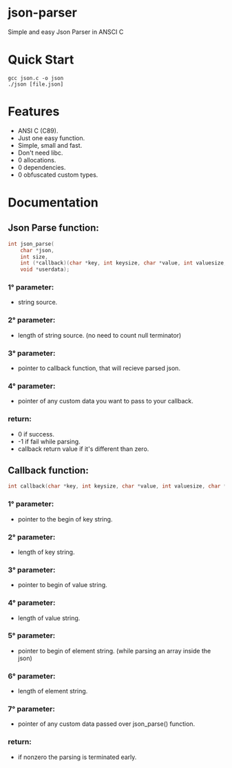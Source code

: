 # json-parser
Simple and easy Json Parser in ANSCI C

# Quick Start
```console
gcc json.c -o json
./json [file.json]
```

# Features
- ANSI C (C89).
- Just one easy function.
- Simple, small and fast.
- Don't need libc.
- 0 allocations.
- 0 dependencies.
- 0 obfuscated custom types.

# Documentation

## Json Parse function:
```c
int json_parse(
	char *json,
	int size,
	int (*callback)(char *key, int keysize, char *value, int valuesize, char *element, int elementsize, void *userdata),
	void *userdata);
```

### 1° parameter:
  - string source.
### 2° parameter:
  - length of string source. (no need to count null terminator)
### 3° parameter:
  - pointer to callback function, that will recieve parsed json.
### 4° parameter:
  - pointer of any custom data you want to pass to your callback.
### return:
  - 0 if success.
  - -1 if fail while parsing.
  - callback return value if it's different than zero.

## Callback function:
```c
int callback(char *key, int keysize, char *value, int valuesize, char *element, int elementsize, void *userdata);
```
### 1° parameter:
  - pointer to the begin of key string.
### 2° parameter:
  - length of key string.
### 3° parameter:
  - pointer to begin of value string.
### 4° parameter:
  - length of value string.
### 5° parameter:
  - pointer to begin of element string. (while parsing an array inside the json)
### 6° parameter:
  - length of element string.
### 7° parameter:
  - pointer of any custom data passed over json_parse() function.
### return:
  - if nonzero the parsing is terminated early.
